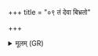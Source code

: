 +++
title = "०९ तं देवा बिभ्रतो"

+++
<details><summary>मूलम् (GR)</summary>

तं देवा बिभ्रतो मणिं  
सर्वाꣳल् लोकान् युधाजयन् +++(Bhatt. sarvāṃ)+++  
स एभ्यो जितम् इद् दुहे  
(…) ॥
</details>
